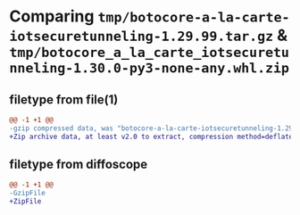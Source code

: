 # Comparing `tmp/botocore-a-la-carte-iotsecuretunneling-1.29.99.tar.gz` & `tmp/botocore_a_la_carte_iotsecuretunneling-1.30.0-py3-none-any.whl.zip`

## filetype from file(1)

```diff
@@ -1 +1 @@
-gzip compressed data, was "botocore-a-la-carte-iotsecuretunneling-1.29.99.tar", last modified: Sat Mar 25 01:22:43 2023, max compression
+Zip archive data, at least v2.0 to extract, compression method=deflate
```

## filetype from diffoscope

```diff
@@ -1 +1 @@
-GzipFile
+ZipFile
```

